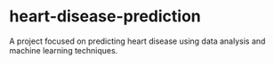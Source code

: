 # heart-disease-prediction
A project focused on predicting heart disease using data analysis and machine learning techniques.
